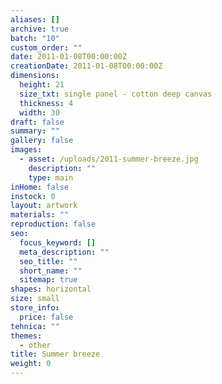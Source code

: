```yaml
---
aliases: []
archive: true
batch: "10"
custom_order: ""
date: 2011-01-08T00:00:00Z
creationDate: 2011-01-08T00:00:00Z
dimensions:
  height: 21
  size_txt: single panel - cotton deep canvas
  thickness: 4
  width: 30
draft: false
summary: ""
gallery: false
images:
  - asset: /uploads/2011-summer-breeze.jpg
    description: ""
    type: main
inHome: false
instock: 0
layout: artwork
materials: ""
reproduction: false
seo:
  focus_keyword: []
  meta_description: ""
  seo_title: ""
  short_name: ""
  sitemap: true
shapes: horizontal
size: small
store_info:
  price: false
tehnica: ""
themes:
  - other
title: Summer breeze
weight: 0
---
```

